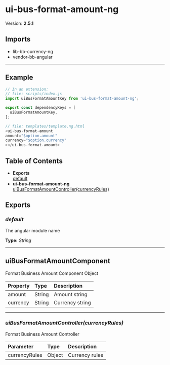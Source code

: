 # ui-bus-format-amount-ng


Version: **2.5.1**


## Imports

* lib-bb-currency-ng
* vendor-bb-angular

---

## Example

```javascript
// In an extension:
// file: scripts/index.js
import uiBusFormatAmountKey from 'ui-bus-format-amount-ng';

export const dependencyKeys = [
  uiBusFormatAmountKey,
];

// file: templates/template.ng.html
<ui-bus-format-amount
amount="$option.amount"
currency="$option.currency"
></ui-bus-format-amount>
```

## Table of Contents
- **Exports**<br/>    <a href="#default">default</a><br/>
- **ui-bus-format-amount-ng**<br/>    <a href="#ui-bus-format-amount-nguiBusFormatAmountController">uiBusFormatAmountController(currencyRules)</a><br/>

## Exports

### <a name="default"></a>*default*

The angular module name

**Type:** *String*


---

## uiBusFormatAmountComponent

Format Business Amount Component Object

| Property | Type | Description |
| :-- | :-- | :-- |
| amount | String | Amount string |
| currency | String | Currency string |

---

### <a name="ui-bus-format-amount-nguiBusFormatAmountController"></a>*uiBusFormatAmountController(currencyRules)*

Format Business Amount Controller

| Parameter | Type | Description |
| :-- | :-- | :-- |
| currencyRules | Object | Currency rules |
